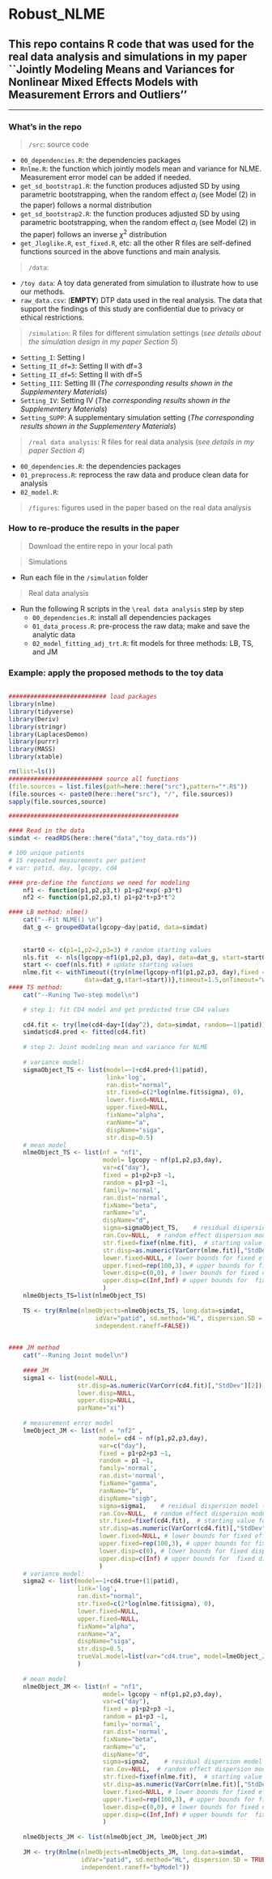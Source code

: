 Robust_NLME
================

<!-- README.md is generated from README.Rmd. Please edit that file -->

## This repo contains R code that was used for the real data analysis and simulations in my paper \`\`Jointly Modeling Means and Variances for Nonlinear Mixed Effects Models with Measurement Errors and Outliers’’

------------------------------------------------------------------------

### What’s in the repo

> `/src`: source code

- `00_dependencies.R`: the dependencies packages  
- `Rnlme.R`: the function which jointly models mean and variance for
  NLME. Measurement error model can be added if needed.
- `get_sd_bootstrap1.R`: the function produces adjusted SD by using
  parametric bootstrapping, when the random effect $a_i$ (see Model (2)
  in the paper) follows a normal distribution
- `get_sd_bootstrap2.R`: the function produces adjusted SD by using
  parametric bootstrapping, when the random effect $a_i$ (see Model (2)
  in the paper) follows an inverse $\chi^2$ distribution
- `get_Jloglike.R`, `est_fixed.R`, etc: all the other R files are
  self-defined functions sourced in the above functions and main
  analysis.

> `/data`:

- `/toy data`: A toy data generated from simulation to illustrate how to
  use our methods.
- `raw_data.csv`: (**EMPTY**) DTP data used in the real analysis. The
  data that support the findings of this study are confidential due to
  privacy or ethical restrictions.

> `/simulation`: R files for different simulation settings (*see details
> about the simulation design in my paper Section 5*)

- `Setting_I`: Setting I
- `Setting_II_df=3`: Setting II with df=3
- `Setting_II_df=5`: Setting II with df=5
- `Setting_III`: Setting III (*The corresponding results shown in the
  Supplementery Materials*)
- `Setting_IV`: Setting IV (*The corresponding results shown in the
  Supplementery Materials*)
- `Setting_SUPP`: A supplementary simulation setting (*The corresponding
  results shown in the Supplementery Materials*)

> `/real data analysis`: R files for real data analysis (*see details in
> my paper Section 4*)

- `00_dependencies.R`: the dependencies packages
- `01_preprocess.R`: reprocess the raw data and produce clean data for
  analysis
- `02_model.R`:

> `/figures`: figures used in the paper based on the real data analysis

### How to re-produce the results in the paper

> Download the entire repo in your local path

> Simulations

- Run each file in the `/simulation` folder

> Real data analysis

- Run the following R scripts in the `\real data analysis` step by step
  - `00_dependencies.R`: install all dependencies packages
  - `01_data_process.R`: pre-process the raw data; make and save the
    analytic data
  - `02_model_fitting_adj_trt.R`: fit models for three methods: LB, TS,
    and JM

### Example: apply the proposed methods to the toy data

``` r

########################### load packages
library(nlme)
library(tidyverse)
library(Deriv)
library(stringr)
library(LaplacesDemon)
library(purrr)
library(MASS)
library(xtable)

rm(list=ls())
########################## source all functions  
(file.sources = list.files(path=here::here("src"),pattern="*.R$"))
(file.sources <- paste0(here::here("src"), "/", file.sources))
sapply(file.sources,source)

###############################################

#### Read in the data
simdat <- readRDS(here::here("data","toy_data.rds"))

# 100 unique patients
# 15 repeated measurements per patient
# var: patid, day, lgcopy, cd4

#### pre-define the functions we need for modeling
    nf1 <- function(p1,p2,p3,t) p1+p2*exp(-p3*t)
    nf2 <- function(p1,p2,p3,t) p1+p2*t+p3*t^2

#### LB method: nlme()
    cat("--Fit NLME() \n")
    dat_g <- groupedData(lgcopy~day|patid, data=simdat)
  
    
    start0 <- c(p1=1,p2=2,p3=3) # random starting values
    nls.fit  <- nls(lgcopy~nf1(p1,p2,p3, day), data=dat_g, start=start0)
    start <- coef(nls.fit) # update starting values
    nlme.fit <- withTimeout({try(nlme(lgcopy~nf1(p1,p2,p3, day),fixed = p1+p2+p3 ~1,random  = p1+p3 ~1,
                     data=dat_g,start=start))},timeout=1.5,onTimeout="warning")
#### TS method:
    cat("--Runing Two-step model\n")

    # step 1: fit CD4 model and get predicted true CD4 values
    
    cd4.fit <- try(lme(cd4~day+I(day^2), data=simdat, random=~1|patid))
    simdat$cd4.pred <- fitted(cd4.fit)
     
    # step 2: Joint modeling mean and variance for NLME
    
    # variance model:  
    sigmaObject_TS <- list(model=~1+cd4.pred+(1|patid),
                           link='log',
                           ran.dist="normal",
                           str.fixed=c(2*log(nlme.fit$sigma), 0),
                           lower.fixed=NULL,
                           upper.fixed=NULL,
                           fixName="alpha",
                           ranName="a",
                           dispName="siga",
                           str.disp=0.5)
    # mean model
    nlmeObject_TS <- list(nf = "nf1",
                          model= lgcopy ~ nf(p1,p2,p3,day),
                          var=c("day"),
                          fixed = p1+p2+p3 ~1,
                          random = p1+p3 ~1,
                          family='normal', 
                          ran.dist='normal',
                          fixName="beta",
                          ranName="u",
                          dispName="d",
                          sigma=sigmaObject_TS,    # residual dispersion model (include residual random eff)
                          ran.Cov=NULL,  # random effect dispersion model (include random random eff (double random eff))
                          str.fixed=fixef(nlme.fit),  # starting value for fixed effect
                          str.disp=as.numeric(VarCorr(nlme.fit)[,"StdDev"][c("p1", "p3")]),  # starting value for fixed dispersion of random eff
                          lower.fixed=NULL, # lower bounds for fixed eff
                          upper.fixed=rep(100,3), # upper bounds for fixed eff
                          lower.disp=c(0,0), # lower bounds for fixed dispersion of random eff
                          upper.disp=c(Inf,Inf) # upper bounds for  fixed dispersion of random eff)
                          )
    nlmeObjects_TS=list(nlmeObject_TS)
    
    TS <- try(Rnlme(nlmeObjects=nlmeObjects_TS, long.data=simdat, 
                        idVar="patid", sd.method="HL", dispersion.SD = TRUE,
                        independent.raneff=FALSE))

    
#### JM method
    cat("--Runing Joint model\n")
    
    #### JM
    sigma1 <- list(model=NULL,
                   str.disp=as.numeric(VarCorr(cd4.fit)[,"StdDev"][2]),
                   lower.disp=NULL,
                   upper.disp=NULL,
                   parName="xi")
    
    # measurement error model
    lmeObject_JM <- list(nf = "nf2" ,
                         model= cd4 ~ nf(p1,p2,p3,day),
                         var=c("day"),
                         fixed = p1+p2+p3 ~1,
                         random = p1 ~1,
                         family='normal', 
                         ran.dist='normal',
                         fixName="gamma",
                         ranName="b",
                         dispName="sigb",
                         sigma=sigma1,    # residual dispersion model (include residual random eff)
                         ran.Cov=NULL,  # random effect dispersion model (include random random eff (double random eff))
                         str.fixed=fixef(cd4.fit),  # starting value for fixed effect
                         str.disp=as.numeric(VarCorr(cd4.fit)[,"StdDev"][1]),  # starting value for fixed dispersion of random eff
                         lower.fixed=NULL, # lower bounds for fixed eff
                         upper.fixed=rep(100,3), # upper bounds for fixed eff
                         lower.disp=c(0), # lower bounds for fixed dispersion of random eff
                         upper.disp=c(Inf) # upper bounds for  fixed dispersion of random eff
                         )
    # variance model:  
    sigma2 <- list(model=~1+cd4.true+(1|patid),
                   link='log',
                   ran.dist="normal",
                   str.fixed=c(2*log(nlme.fit$sigma), 0),
                   lower.fixed=NULL,
                   upper.fixed=NULL,
                   fixName="alpha",
                   ranName="a",
                   dispName="siga",
                   str.disp=0.5,
                   trueVal.model=list(var="cd4.true", model=lmeObject_JM)
                   )
    
    # mean model
    nlmeObject_JM <- list(nf = "nf1",
                          model= lgcopy ~ nf(p1,p2,p3,day),
                          var=c("day"),
                          fixed = p1+p2+p3 ~1,
                          random = p1+p3 ~1,
                          family='normal', 
                          ran.dist='normal',
                          fixName="beta",
                          ranName="u",
                          dispName="d",
                          sigma=sigma2,    # residual dispersion model (include residual random eff)
                          ran.Cov=NULL,  # random effect dispersion model (include random random eff (double random eff)
                          str.fixed=fixef(nlme.fit),  # starting value for fixed effect
                          str.disp=as.numeric(VarCorr(nlme.fit)[,"StdDev"][c("p1", "p3")]),  # starting value for fixed dispersion of random eff
                          lower.fixed=NULL, # lower bounds for fixed eff
                          upper.fixed=rep(100,3), # upper bounds for fixed eff
                          lower.disp=c(0,0), # lower bounds for fixed dispersion of random eff
                          upper.disp=c(Inf,Inf) # upper bounds for  fixed dispersion of random eff
                          )
    
    nlmeObjects_JM <- list(nlmeObject_JM, lmeObject_JM)
    
    JM <- try(Rnlme(nlmeObjects=nlmeObjects_JM, long.data=simdat, 
                    idVar="patid", sd.method="HL", dispersion.SD = TRUE,
                    independent.raneff="byModel"))
```
